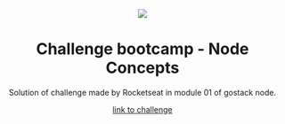 <div align="center">
  <img src="https://user-images.githubusercontent.com/39541807/81132560-3a20a000-8f25-11ea-8179-4f4540936787.png">
<div>
<h1 align="center"> Challenge bootcamp - Node Concepts</h1>

<p align="center">Solution of challenge made by Rocketseat in module 01 of gostack node.</p>

<a href="https://github.com/Rocketseat/bootcamp-gostack-desafios/tree/master/desafio-conceitos-nodejs"> link to challenge<a>

